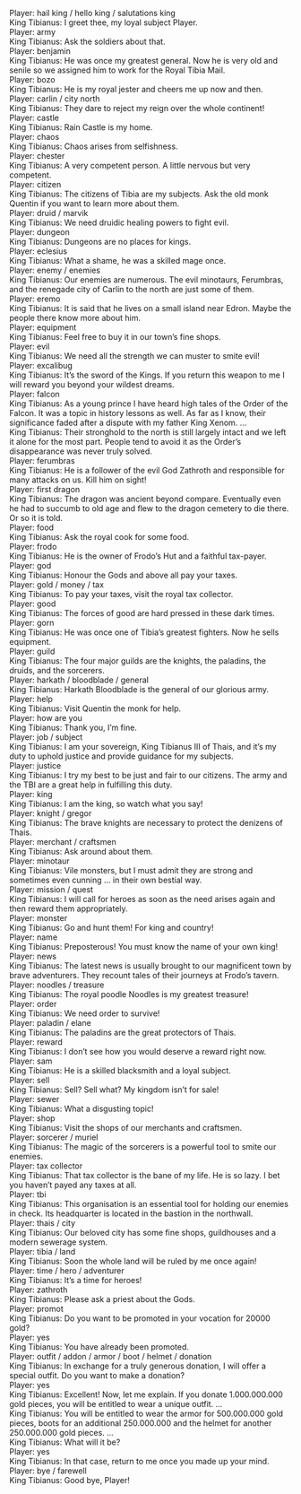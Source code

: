 Player: hail king / hello king / salutations king  
King Tibianus: I greet thee, my loyal subject Player.  
Player: army  
King Tibianus: Ask the soldiers about that.  
Player: benjamin  
King Tibianus: He was once my greatest general. Now he is very old and senile so we assigned him to work for the Royal Tibia Mail.  
Player: bozo  
King Tibianus: He is my royal jester and cheers me up now and then.  
Player: carlin / city north  
King Tibianus: They dare to reject my reign over the whole continent!  
Player: castle  
King Tibianus: Rain Castle is my home.  
Player: chaos  
King Tibianus: Chaos arises from selfishness.  
Player: chester  
King Tibianus: A very competent person. A little nervous but very competent.  
Player: citizen  
King Tibianus: The citizens of Tibia are my subjects. Ask the old monk Quentin if you want to learn more about them.  
Player: druid / marvik  
King Tibianus: We need druidic healing powers to fight evil.  
Player: dungeon  
King Tibianus: Dungeons are no places for kings.  
Player: eclesius  
King Tibianus: What a shame, he was a skilled mage once.  
Player: enemy / enemies  
King Tibianus: Our enemies are numerous. The evil minotaurs, Ferumbras, and the renegade city of Carlin to the north are just some of them.  
Player: eremo  
King Tibianus: It is said that he lives on a small island near Edron. Maybe the people there know more about him.  
Player: equipment  
King Tibianus: Feel free to buy it in our town’s fine shops.  
Player: evil  
King Tibianus: We need all the strength we can muster to smite evil!  
Player: excalibug  
King Tibianus: It’s the sword of the Kings. If you return this weapon to me I will reward you beyond your wildest dreams.  
Player: falcon  
King Tibianus: As a young prince I have heard high tales of the Order of the Falcon. It was a topic in history lessons as well. As far as I know, their significance faded after a dispute with my father King Xenom. …  
King Tibianus: Their stronghold to the north is still largely intact and we left it alone for the most part. People tend to avoid it as the Order’s disappearance was never truly solved.  
Player: ferumbras  
King Tibianus: He is a follower of the evil God Zathroth and responsible for many attacks on us. Kill him on sight!  
Player: first dragon  
King Tibianus: The dragon was ancient beyond compare. Eventually even he had to succumb to old age and flew to the dragon cemetery to die there. Or so it is told.  
Player: food  
King Tibianus: Ask the royal cook for some food.  
Player: frodo  
King Tibianus: He is the owner of Frodo’s Hut and a faithful tax-payer.  
Player: god  
King Tibianus: Honour the Gods and above all pay your taxes.  
Player: gold / money / tax  
King Tibianus: To pay your taxes, visit the royal tax collector.  
Player: good  
King Tibianus: The forces of good are hard pressed in these dark times.  
Player: gorn  
King Tibianus: He was once one of Tibia’s greatest fighters. Now he sells equipment.  
Player: guild  
King Tibianus: The four major guilds are the knights, the paladins, the druids, and the sorcerers.  
Player: harkath / bloodblade / general  
King Tibianus: Harkath Bloodblade is the general of our glorious army.  
Player: help  
King Tibianus: Visit Quentin the monk for help.  
Player: how are you  
King Tibianus: Thank you, I’m fine.  
Player: job / subject  
King Tibianus: I am your sovereign, King Tibianus III of Thais, and it’s my duty to uphold justice and provide guidance for my subjects.  
Player: justice  
King Tibianus: I try my best to be just and fair to our citizens. The army and the TBI are a great help in fulfilling this duty.  
Player: king  
King Tibianus: I am the king, so watch what you say!  
Player: knight / gregor  
King Tibianus: The brave knights are necessary to protect the denizens of Thais.  
Player: merchant / craftsmen  
King Tibianus: Ask around about them.  
Player: minotaur  
King Tibianus: Vile monsters, but I must admit they are strong and sometimes even cunning … in their own bestial way.  
Player: mission / quest  
King Tibianus: I will call for heroes as soon as the need arises again and then reward them appropriately.  
Player: monster  
King Tibianus: Go and hunt them! For king and country!  
Player: name  
King Tibianus: Preposterous! You must know the name of your own king!  
Player: news  
King Tibianus: The latest news is usually brought to our magnificent town by brave adventurers. They recount tales of their journeys at Frodo’s tavern.  
Player: noodles / treasure  
King Tibianus: The royal poodle Noodles is my greatest treasure!  
Player: order  
King Tibianus: We need order to survive!  
Player: paladin / elane  
King Tibianus: The paladins are the great protectors of Thais.  
Player: reward  
King Tibianus: I don’t see how you would deserve a reward right now.  
Player: sam  
King Tibianus: He is a skilled blacksmith and a loyal subject.  
Player: sell  
King Tibianus: Sell? Sell what? My kingdom isn’t for sale!  
Player: sewer  
King Tibianus: What a disgusting topic!  
Player: shop  
King Tibianus: Visit the shops of our merchants and craftsmen.  
Player: sorcerer / muriel  
King Tibianus: The magic of the sorcerers is a powerful tool to smite our enemies.  
Player: tax collector  
King Tibianus: That tax collector is the bane of my life. He is so lazy. I bet you haven’t payed any taxes at all.  
Player: tbi  
King Tibianus: This organisation is an essential tool for holding our enemies in check. Its headquarter is located in the bastion in the northwall.  
Player: thais / city  
King Tibianus: Our beloved city has some fine shops, guildhouses and a modern sewerage system.  
Player: tibia / land  
King Tibianus: Soon the whole land will be ruled by me once again!  
Player: time / hero / adventurer  
King Tibianus: It’s a time for heroes!  
Player: zathroth  
King Tibianus: Please ask a priest about the Gods.  
Player: promot  
King Tibianus: Do you want to be promoted in your vocation for 20000 gold?  
Player: yes  
King Tibianus: You have already been promoted.  
Player: outfit / addon / armor / boot / helmet / donation  
King Tibianus: In exchange for a truly generous donation, I will offer a special outfit. Do you want to make a donation?  
Player: yes  
King Tibianus: Excellent! Now, let me explain. If you donate 1.000.000.000 gold pieces, you will be entitled to wear a unique outfit. …  
King Tibianus: You will be entitled to wear the armor for 500.000.000 gold pieces, boots for an additional 250.000.000 and the helmet for another 250.000.000 gold pieces. …  
King Tibianus: What will it be?  
Player: yes  
King Tibianus: In that case, return to me once you made up your mind.  
Player: bye / farewell  
King Tibianus: Good bye, Player!  
